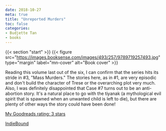 ```yaml
---
date: 2018-10-27
meta: true
title: "Unreported Murders"
toc: false
categories:
- Budjette Tan
- books
---
```


{{< section "start" >}}
{{< figure src="https://images.booksense.com/images/493/257/9789719257493.jpg" type="margin" label="mn-cover" alt="Book cover" >}}

Reading this volume last out of the six, I can confirm that the series hits its stride in #3, "Mass Murders." The stories here, as in #1, are very episodic and don't build the character of Trese or the overarching plot very much. Also, I was definitely disappointed that Case #7 turns out to be an anti-abortion story. It's a natural place to go with the tiyanak (a mythological evil spirit that is spawned when an unwanted child is left to die), but there are plenty of other ways the story could have been done!

[My Goodreads rating: 3 stars](https://www.goodreads.com/review/show/2573534976)  

[IndieBound](https://www.indiebound.org/book/9789719257493)
